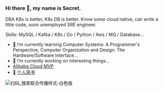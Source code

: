 ### Hi there 👋, my name is Secret.
<!--
**SecretSun/SecretSun** is a ✨ _special_ ✨ repository because its `README.md` (this file) appears on your GitHub profile.

Here are some ideas to get you started:

- 🔭 I’m currently working on ...
- 🌱 I’m currently learning ...
- 👯 I’m looking to collaborate on ...
- 🤔 I’m looking for help with ...

- 📫 How to reach me: ...
- 😄 Pronouns: ...
- ⚡ Fun fact: ...
-->

DBA K8s is better, K8s DB is better. Know some cloud native, can write a little code, soon unemployed SRE engineer.

Skills: MySQL / Kafka / K8s / Go / Python / Aws / MQ / Database...

- 🌱 I’m currently learning Computer Systems: A Programmer's Perspective, Computer Organization and Design: The Hardware/Software Interface...
- 🔭 I’m currently working on interesting things...
- [Alibaba Cloud MVP](https://mvp.aliyun.com/mvp/detail/514?spm=5176.10676864.list.3.486b185cww7H7F)
- 💬 [个人简书](https://www.jianshu.com/u/d5f53b5bd859)

![扫码_搜索联合传播样式-白色版](https://user-images.githubusercontent.com/13063012/150280362-3b5750e2-2505-4925-9b4e-02c18c7a57ca.png)
